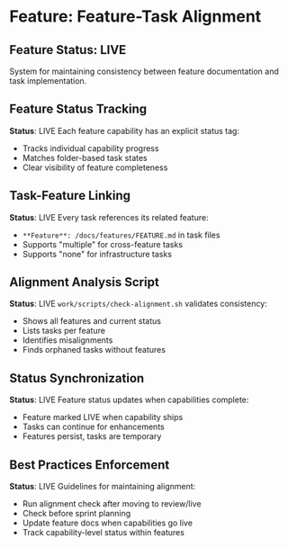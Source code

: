 # Feature: Feature-Task Alignment

## Feature Status: LIVE

System for maintaining consistency between feature documentation and task implementation.

## Feature Status Tracking
**Status**: LIVE
Each feature capability has an explicit status tag:
- Tracks individual capability progress
- Matches folder-based task states
- Clear visibility of feature completeness

## Task-Feature Linking
**Status**: LIVE
Every task references its related feature:
- `**Feature**: /docs/features/FEATURE.md` in task files
- Supports "multiple" for cross-feature tasks
- Supports "none" for infrastructure tasks

## Alignment Analysis Script
**Status**: LIVE
`work/scripts/check-alignment.sh` validates consistency:
- Shows all features and current status
- Lists tasks per feature
- Identifies misalignments
- Finds orphaned tasks without features

## Status Synchronization
**Status**: LIVE
Feature status updates when capabilities complete:
- Feature marked LIVE when capability ships
- Tasks can continue for enhancements
- Features persist, tasks are temporary

## Best Practices Enforcement
**Status**: LIVE
Guidelines for maintaining alignment:
- Run alignment check after moving to review/live
- Check before sprint planning
- Update feature docs when capabilities go live
- Track capability-level status within features